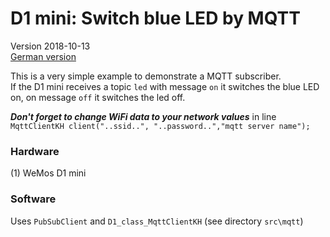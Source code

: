# D1 mini: Switch blue LED by MQTT
Version 2018-10-13   
[German version](./LIESMICH.md "German version")   

This is a very simple example to demonstrate a MQTT subscriber.  
If the D1 mini receives a topic `led` with message `on` it switches the blue LED on, on message `off` it switches the led off. 

__*Don't forget to change WiFi data to your network values*__ in line   
`MqttClientKH client("..ssid..", "..password..","mqtt server name");`  

### Hardware
(1) WeMos D1 mini   

### Software
Uses `PubSubClient` and `D1_class_MqttClientKH` (see directory `src\mqtt`)   

